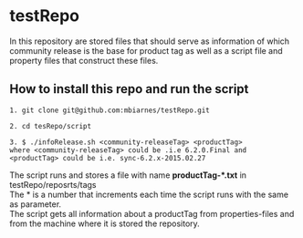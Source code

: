 testRepo
========

In this repository are stored files that should serve as information of
which community release is the base for product tag as well as a script file and property files
that construct these files.
    
    
## How to install this repo and run the script

    1. git clone git@github.com:mbiarnes/testRepo.git
    
    2. cd tesRepo/script
    
    3. $ ./infoRelease.sh <community-releaseTag> <productTag>
    where <community-releaseTag> could be .i.e 6.2.0.Final and <productTag> could be i.e. sync-6.2.x-2015.02.27
    
    
The script runs and stores a file with name **productTag-*.txt** in testRepo/reposrts/tags <br> The * is a number that increments each time the script runs with the same <productTag> as parameter.<br>
The script gets all information about a productTag from properties-files and from the machine where it is stored the repository.<br>
    
